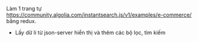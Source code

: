 Làm 1 trang tự https://community.algolia.com/instantsearch.js/v1/examples/e-commerce/ bằng redux.
- Lấy dữ li từ json-server hiển thị và thêm các bộ lọc, tìm kiếm
